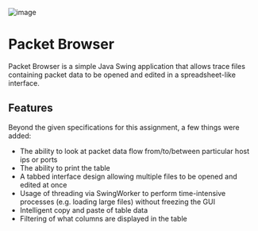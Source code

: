 ![image](https://user-images.githubusercontent.com/30617834/67572267-61d2c680-f792-11e9-8316-cb1e18283705.png)
# Packet Browser

Packet Browser is a simple Java Swing application that allows trace files containing packet data to be opened and edited in a spreadsheet-like interface.

## Features

Beyond the given specifications for this assignment, a few things were added:

* The ability to look at packet data flow from/to/between particular host ips or ports
* The ability to print the table
* A tabbed interface design allowing multiple files to be opened and edited at once
* Usage of threading via SwingWorker to perform time-intensive processes (e.g. loading large files) without freezing the GUI
* Intelligent copy and paste of table data
* Filtering of what columns are displayed in the table